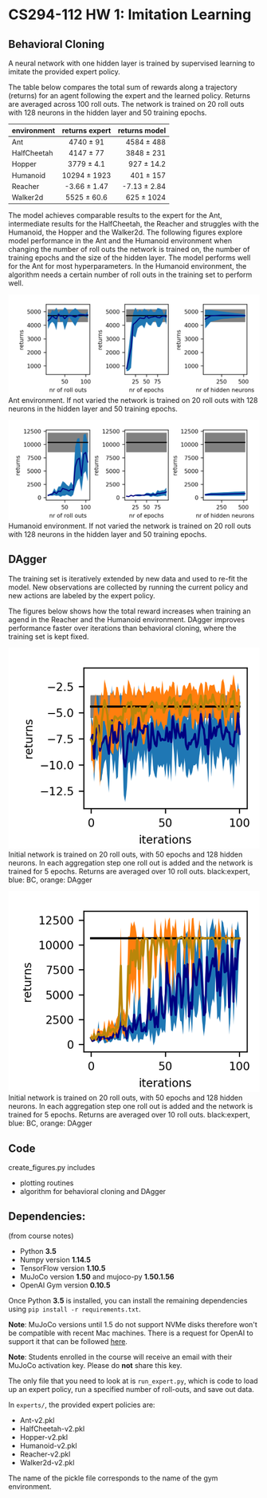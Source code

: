 # CS294-112 HW 1: Imitation Learning

## Behavioral Cloning

A neural network with one hidden layer is trained by supervised learning to
imitate the provided expert policy.

The table below compares the total sum of rewards along a trajectory (returns)
for an agent following the expert and the learned policy. Returns are averaged
across 100 roll outs. The network is trained on 20 roll outs with 128 neurons
in the hidden layer and 50 training epochs.

| environment | returns expert     | returns model  |
| ------------|:-------------:| -----:|
| Ant         | 4740 ± 91 | 4584 ± 488 |
| HalfCheetah | 4147 ± 77 | 3848 ± 231 |
| Hopper      | 3779 ± 4.1 | 927 ± 14.2 |
| Humanoid    | 10294 ± 1923 | 401 ± 157 |
| Reacher     | -3.66 ± 1.47 | -7.13 ± 2.84 |
| Walker2d    | 5525 ± 60.6 | 625 ± 1024 |

The model achieves comparable results to the expert for the Ant, intermediate
results for the HalfCheetah, the Reacher and struggles with the Humanoid, the
 Hopper and the Walker2d. The following figures explore model performance in
 the Ant and the Humanoid environment when changing the number of roll outs
 the network is trained on, the number of training epochs and the size of the
 hidden layer. The model performs well for the Ant for most hyperparameters.
 In the Humanoid environment, the algorithm needs a certain number of roll outs
 in the training set to perform well.

![](analyse_hyperparameter_Ant-v2.png)
Ant environment. If not varied the network is trained on 20 roll outs with 128
neurons in the hidden layer and 50 training epochs.

![](analyse_hyperparameter_Humanoid-v2.png)
Humanoid environment. If not varied the network is trained on 20 roll outs with
128 neurons in the hidden layer and 50 training epochs.

## DAgger

The training set is iteratively extended by new data and used to re-fit
the model. New observations are collected by running the current policy and
new actions are labeled by the expert policy.

The figures below shows how the total reward increases when training an agend in
the Reacher and the Humanoid environment. DAgger improves performance faster over
iterations than behavioral cloning, where the training set is kept fixed.

![](analyse_dagger_performance_Reacher-v2.png)
Initial network is trained on 20 roll outs, with 50 epochs and 128 hidden
neurons. In each aggregation step one roll out is added and the network is
trained for 5 epochs. Returns are averaged over 10 roll outs. black:expert,
blue: BC, orange: DAgger

![](analyse_dagger_performance_Humanoid-v2.png)
Initial network is trained on 20 roll outs, with 50 epochs and 128 hidden
neurons. In each aggregation step one roll out is added and the network is
trained for 5 epochs. Returns are averaged over 10 roll outs. black:expert,
blue: BC, orange: DAgger

## Code

create_figures.py includes
 * plotting routines
 * algorithm for behavioral cloning and DAgger

## Dependencies:
(from course notes)
 * Python **3.5**
 * Numpy version **1.14.5**
 * TensorFlow version **1.10.5**
 * MuJoCo version **1.50** and mujoco-py **1.50.1.56**
 * OpenAI Gym version **0.10.5**

Once Python **3.5** is installed, you can install the remaining dependencies using `pip install -r requirements.txt`.

**Note**: MuJoCo versions until 1.5 do not support NVMe disks therefore won't be compatible with recent Mac machines.
There is a request for OpenAI to support it that can be followed [here](https://github.com/openai/gym/issues/638).

**Note**: Students enrolled in the course will receive an email with their MuJoCo activation key. Please do **not** share this key.

The only file that you need to look at is `run_expert.py`, which is code to load up an expert policy, run a specified number of roll-outs, and save out data.

In `experts/`, the provided expert policies are:
* Ant-v2.pkl
* HalfCheetah-v2.pkl
* Hopper-v2.pkl
* Humanoid-v2.pkl
* Reacher-v2.pkl
* Walker2d-v2.pkl

The name of the pickle file corresponds to the name of the gym environment.
